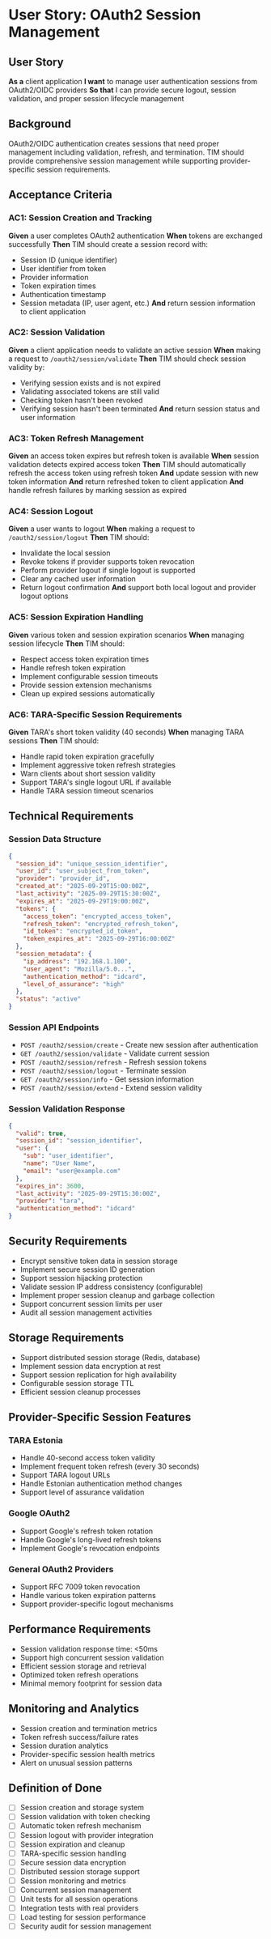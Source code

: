 # User Story: OAuth2 Session Management

## User Story
**As a** client application
**I want** to manage user authentication sessions from OAuth2/OIDC providers
**So that** I can provide secure logout, session validation, and proper session lifecycle management

## Background
OAuth2/OIDC authentication creates sessions that need proper management including validation, refresh, and termination. TIM should provide comprehensive session management while supporting provider-specific session requirements.

## Acceptance Criteria

### AC1: Session Creation and Tracking
**Given** a user completes OAuth2 authentication
**When** tokens are exchanged successfully
**Then** TIM should create a session record with:
- Session ID (unique identifier)
- User identifier from token
- Provider information
- Token expiration times
- Authentication timestamp
- Session metadata (IP, user agent, etc.)
**And** return session information to client application

### AC2: Session Validation
**Given** a client application needs to validate an active session
**When** making a request to `/oauth2/session/validate`
**Then** TIM should check session validity by:
- Verifying session exists and is not expired
- Validating associated tokens are still valid
- Checking token hasn't been revoked
- Verifying session hasn't been terminated
**And** return session status and user information

### AC3: Token Refresh Management
**Given** an access token expires but refresh token is available
**When** session validation detects expired access token
**Then** TIM should automatically refresh the access token using refresh token
**And** update session with new token information
**And** return refreshed token to client application
**And** handle refresh failures by marking session as expired

### AC4: Session Logout
**Given** a user wants to logout
**When** making a request to `/oauth2/session/logout`
**Then** TIM should:
- Invalidate the local session
- Revoke tokens if provider supports token revocation
- Perform provider logout if single logout is supported
- Clear any cached user information
- Return logout confirmation
**And** support both local logout and provider logout options

### AC5: Session Expiration Handling
**Given** various token and session expiration scenarios
**When** managing session lifecycle
**Then** TIM should:
- Respect access token expiration times
- Handle refresh token expiration
- Implement configurable session timeouts
- Provide session extension mechanisms
- Clean up expired sessions automatically

### AC6: TARA-Specific Session Requirements
**Given** TARA's short token validity (40 seconds)
**When** managing TARA sessions
**Then** TIM should:
- Handle rapid token expiration gracefully
- Implement aggressive token refresh strategies
- Warn clients about short session validity
- Support TARA's single logout URL if available
- Handle TARA session timeout scenarios

## Technical Requirements

### Session Data Structure
```json
{
  "session_id": "unique_session_identifier",
  "user_id": "user_subject_from_token",
  "provider": "provider_id",
  "created_at": "2025-09-29T15:00:00Z",
  "last_activity": "2025-09-29T15:30:00Z",
  "expires_at": "2025-09-29T19:00:00Z",
  "tokens": {
    "access_token": "encrypted_access_token",
    "refresh_token": "encrypted_refresh_token",
    "id_token": "encrypted_id_token",
    "token_expires_at": "2025-09-29T16:00:00Z"
  },
  "session_metadata": {
    "ip_address": "192.168.1.100",
    "user_agent": "Mozilla/5.0...",
    "authentication_method": "idcard",
    "level_of_assurance": "high"
  },
  "status": "active"
}
```

### Session API Endpoints
- `POST /oauth2/session/create` - Create new session after authentication
- `GET /oauth2/session/validate` - Validate current session
- `POST /oauth2/session/refresh` - Refresh session tokens
- `POST /oauth2/session/logout` - Terminate session
- `GET /oauth2/session/info` - Get session information
- `POST /oauth2/session/extend` - Extend session validity

### Session Validation Response
```json
{
  "valid": true,
  "session_id": "session_identifier",
  "user": {
    "sub": "user_identifier",
    "name": "User Name",
    "email": "user@example.com"
  },
  "expires_in": 3600,
  "last_activity": "2025-09-29T15:30:00Z",
  "provider": "tara",
  "authentication_method": "idcard"
}
```

## Security Requirements
- Encrypt sensitive token data in session storage
- Implement secure session ID generation
- Support session hijacking protection
- Validate session IP address consistency (configurable)
- Implement proper session cleanup and garbage collection
- Support concurrent session limits per user
- Audit all session management activities

## Storage Requirements
- Support distributed session storage (Redis, database)
- Implement session data encryption at rest
- Support session replication for high availability
- Configurable session storage TTL
- Efficient session cleanup processes

## Provider-Specific Session Features

### TARA Estonia
- Handle 40-second access token validity
- Implement frequent token refresh (every 30 seconds)
- Support TARA logout URLs
- Handle Estonian authentication method changes
- Support level of assurance validation

### Google OAuth2
- Support Google's refresh token rotation
- Handle Google's long-lived refresh tokens
- Implement Google's revocation endpoints

### General OAuth2 Providers
- Support RFC 7009 token revocation
- Handle various token expiration patterns
- Support provider-specific logout mechanisms

## Performance Requirements
- Session validation response time: <50ms
- Support high concurrent session validation
- Efficient session storage and retrieval
- Optimized token refresh operations
- Minimal memory footprint for session data

## Monitoring and Analytics
- Session creation and termination metrics
- Token refresh success/failure rates
- Session duration analytics
- Provider-specific session health metrics
- Alert on unusual session patterns

## Definition of Done
- [ ] Session creation and storage system
- [ ] Session validation with token checking
- [ ] Automatic token refresh mechanism
- [ ] Session logout with provider integration
- [ ] Session expiration and cleanup
- [ ] TARA-specific session handling
- [ ] Secure session data encryption
- [ ] Distributed session storage support
- [ ] Session monitoring and metrics
- [ ] Concurrent session management
- [ ] Unit tests for all session operations
- [ ] Integration tests with real providers
- [ ] Load testing for session performance
- [ ] Security audit for session management